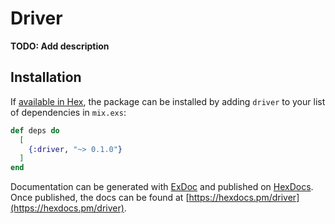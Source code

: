 # Driver

**TODO: Add description**

## Installation

If [available in Hex](https://hex.pm/docs/publish), the package can be installed
by adding `driver` to your list of dependencies in `mix.exs`:

```elixir
def deps do
  [
    {:driver, "~> 0.1.0"}
  ]
end
```

Documentation can be generated with [ExDoc](https://github.com/elixir-lang/ex_doc)
and published on [HexDocs](https://hexdocs.pm). Once published, the docs can
be found at [https://hexdocs.pm/driver](https://hexdocs.pm/driver).

